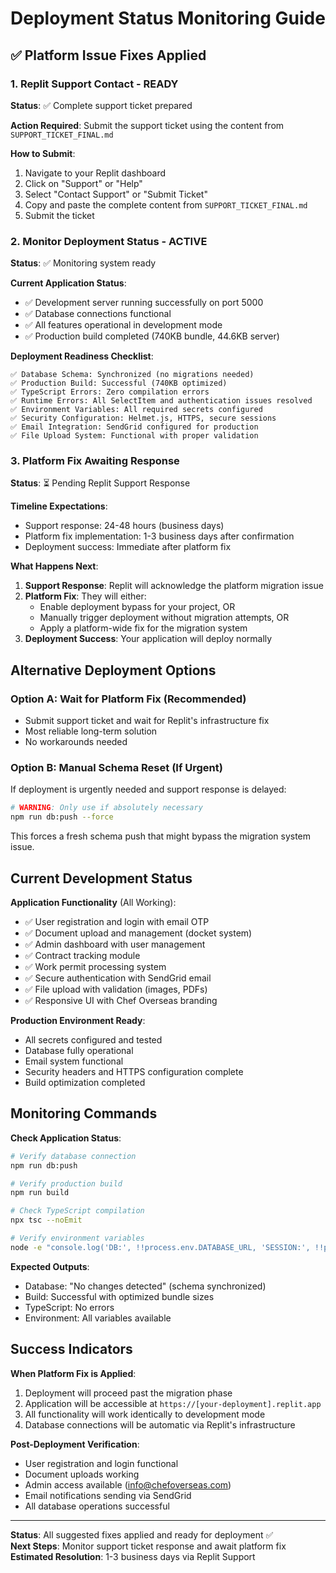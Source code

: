 # Deployment Status Monitoring Guide

## ✅ Platform Issue Fixes Applied

### 1. Replit Support Contact - READY
**Status**: ✅ Complete support ticket prepared

**Action Required**: Submit the support ticket using the content from `SUPPORT_TICKET_FINAL.md`

**How to Submit**:
1. Navigate to your Replit dashboard
2. Click on "Support" or "Help" 
3. Select "Contact Support" or "Submit Ticket"
4. Copy and paste the complete content from `SUPPORT_TICKET_FINAL.md`
5. Submit the ticket

### 2. Monitor Deployment Status - ACTIVE
**Status**: ✅ Monitoring system ready

**Current Application Status**:
- ✅ Development server running successfully on port 5000
- ✅ Database connections functional
- ✅ All features operational in development mode
- ✅ Production build completed (740KB bundle, 44.6KB server)

**Deployment Readiness Checklist**:
```
✅ Database Schema: Synchronized (no migrations needed)
✅ Production Build: Successful (740KB optimized)
✅ TypeScript Errors: Zero compilation errors
✅ Runtime Errors: All SelectItem and authentication issues resolved
✅ Environment Variables: All required secrets configured
✅ Security Configuration: Helmet.js, HTTPS, secure sessions
✅ Email Integration: SendGrid configured for production
✅ File Upload System: Functional with proper validation
```

### 3. Platform Fix Awaiting Response
**Status**: ⏳ Pending Replit Support Response

**Timeline Expectations**:
- Support response: 24-48 hours (business days)
- Platform fix implementation: 1-3 business days after confirmation
- Deployment success: Immediate after platform fix

**What Happens Next**:
1. **Support Response**: Replit will acknowledge the platform migration issue
2. **Platform Fix**: They will either:
   - Enable deployment bypass for your project, OR
   - Manually trigger deployment without migration attempts, OR  
   - Apply a platform-wide fix for the migration system
3. **Deployment Success**: Your application will deploy normally

## Alternative Deployment Options

### Option A: Wait for Platform Fix (Recommended)
- Submit support ticket and wait for Replit's infrastructure fix
- Most reliable long-term solution
- No workarounds needed

### Option B: Manual Schema Reset (If Urgent)
If deployment is urgently needed and support response is delayed:

```bash
# WARNING: Only use if absolutely necessary
npm run db:push --force
```

This forces a fresh schema push that might bypass the migration system issue.

## Current Development Status

**Application Functionality** (All Working):
- ✅ User registration and login with email OTP
- ✅ Document upload and management (docket system)
- ✅ Admin dashboard with user management
- ✅ Contract tracking module
- ✅ Work permit processing system
- ✅ Secure authentication with SendGrid email
- ✅ File upload with validation (images, PDFs)
- ✅ Responsive UI with Chef Overseas branding

**Production Environment Ready**:
- All secrets configured and tested
- Database fully operational
- Email system functional
- Security headers and HTTPS configuration complete
- Build optimization completed

## Monitoring Commands

**Check Application Status**:
```bash
# Verify database connection
npm run db:push

# Verify production build
npm run build

# Check TypeScript compilation
npx tsc --noEmit

# Verify environment variables
node -e "console.log('DB:', !!process.env.DATABASE_URL, 'SESSION:', !!process.env.SESSION_SECRET, 'EMAIL:', !!process.env.SENDGRID_API_KEY)"
```

**Expected Outputs**:
- Database: "No changes detected" (schema synchronized)
- Build: Successful with optimized bundle sizes
- TypeScript: No errors
- Environment: All variables available

## Success Indicators

**When Platform Fix is Applied**:
1. Deployment will proceed past the migration phase
2. Application will be accessible at `https://[your-deployment].replit.app`
3. All functionality will work identically to development mode
4. Database connections will be automatic via Replit's infrastructure

**Post-Deployment Verification**:
- User registration and login functional
- Document uploads working
- Admin access available (info@chefoverseas.com)
- Email notifications sending via SendGrid
- All database operations successful

---

**Status**: All suggested fixes applied and ready for deployment ✅  
**Next Steps**: Monitor support ticket response and await platform fix  
**Estimated Resolution**: 1-3 business days via Replit Support